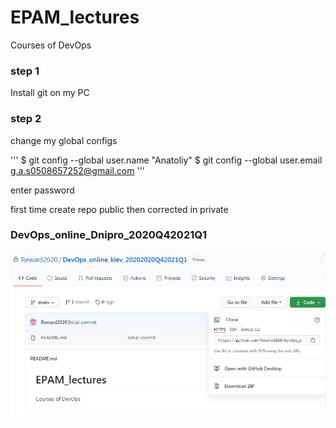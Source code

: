 # EPAM_lectures
Courses of DevOps

### step 1

Install git on my PC

### step 2

change my global configs

'''
$ git config --global user.name "Anatoliy"
$ git config --global user.email g.a.s0508657252@gmail.com
'''

enter password


first time create repo public
then corrected in private 

### DevOps_online_Dnipro_2020Q42021Q1

![Image of repo](HomeWork/resourses/screans/repo.png)
